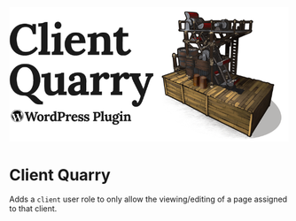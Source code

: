 ![client quarry](banner.jpg?raw=true)

# Client Quarry

Adds a `client` user role to only allow the viewing/editing of a page assigned to that client.